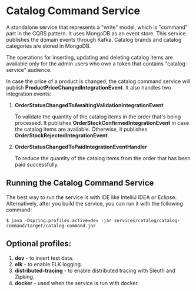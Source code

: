 # Catalog Command Service

A standalone service that represents a "write" model, which is "command" part in the CQRS pattern. It uses MongoDB as an event store. This service publishes the domain events through Kafka.
Catalog brands and catalog categories are stored in MongoDB.

The operations for inserting, updating and deleting catalog items are available only for the admin users who own a token that contains "catalog-service" audience.

In case the price of a product is changed, the catalog command service will publish **ProductPriceChangedIntegrationEvent**.
It also handles two integration events:

1. **OrderStatusChangedToAwaitingValidationIntegrationEvent**

   To validate the quantity of the catalog items in the order that's being processed. It publishes **OrderStockConfirmedIntegrationEvent**
   in case the catalog items are available. Otherwise, it publishes **OrderStockRejectedIntegrationEvent**.

2. **OrderStatusChangedToPaidIntegrationEventHandler**

   To reduce the quantity of the catalog items from the order that has been paid successfully.

## Running the Catalog Command Service

The best way to run the service is with IDE like IntelliJ IDEA or Eclipse. Alternatively, after you build the service,
you can run it with the following command:

```
$ java -Dspring.profiles.active=dev -jar services/catalog/catalog-command/target/catalog-command.jar
```

## Optional profiles:

1. **dev** - to insert test data.
2. **elk** - to enable ELK logging.
3. **distributed-tracing** - to enable distributed tracing with Sleuth and Zipking.
4. **docker** - used when the service is run with docker.
